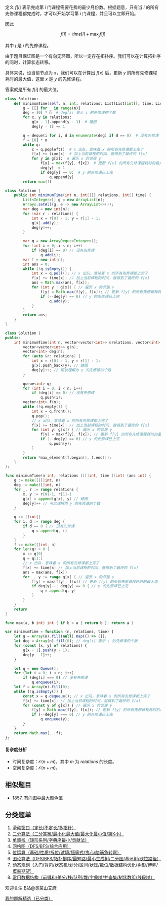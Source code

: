 定义 $f[i]$ 表示完成第 $i$ 门课程需要花费的最少月份数。根据题意，只有当 $i$ 的所有先修课程都完成时，才可以开始学习第 $i$ 门课程，并且可以立即开始。

因此 

$$
f[i]=\textit{time}[i] + \max_{j} f[j]
$$

其中 $j$ 是 $i$ 的先修课程。

由于题目保证图是一个有向无环图，所以一定存在拓扑序。我们可以在计算拓扑序的同时，计算状态转移。

具体来说，设当前节点为 $x$，我们可以在计算出 $f[x]$ 后，更新 $y$ 的所有先修课程耗时的最大值，这里 $x$ 是 $y$ 的先修课程。

答案就是所有 $f[i]$ 的最大值。

```py [sol-Python3]
class Solution:
    def minimumTime(self, n: int, relations: List[List[int]], time: List[int]) -> int:
        g = [[] for _ in range(n)]
        deg = [0] * n  # deg[i] 表示 i 的先修课的个数
        for x, y in relations:
            g[x - 1].append(y - 1)  # 建图
            deg[y - 1] += 1

        q = deque(i for i, d in enumerate(deg) if d == 0)  # 没有先修课
        f = [0] * n
        while q:
            x = q.popleft()  # x 出队，意味着 x 的所有先修课都上完了
            f[x] += time[x]  # 加上当前课程的时间，就得到了最终的 f[x]
            for y in g[x]:  # 遍历 x 的邻居 y
                f[y] = max(f[y], f[x])  # 更新 f[y] 的所有先修课程耗时的最大值
                deg[y] -= 1
                if deg[y] == 0:  # y 的先修课已上完
                    q.append(y)
        return max(f)
```

```java [sol-Java]
class Solution {
    public int minimumTime(int n, int[][] relations, int[] time) {
        List<Integer>[] g = new ArrayList[n];
        Arrays.setAll(g, e -> new ArrayList<>());
        var deg = new int[n];
        for (var r : relations) {
            int x = r[0] - 1, y = r[1] - 1;
            g[x].add(y);
            deg[y]++;
        }

        var q = new ArrayDeque<Integer>();
        for (int i = 0; i < n; i++)
            if (deg[i] == 0) // 没有先修课
                q.add(i);
        var f = new int[n];
        int ans = 0;
        while (!q.isEmpty()) {
            int x = q.poll(); // x 出队，意味着 x 的所有先修课都上完了
            f[x] += time[x]; // 加上当前课程的时间，就得到了最终的 f[x]
            ans = Math.max(ans, f[x]);
            for (int y : g[x]) { // 遍历 x 的邻居 y
                f[y] = Math.max(f[y], f[x]); // 更新 f[y] 的所有先修课程耗时的最大值
                if (--deg[y] == 0) // y 的先修课已上完
                    q.add(y);
            }
        }
        return ans;
    }
}
```

```cpp [sol-C++]
class Solution {
public:
    int minimumTime(int n, vector<vector<int>> &relations, vector<int> &time) {
        vector<vector<int>> g(n);
        vector<int> deg(n);
        for (auto &r: relations) {
            int x = r[0] - 1, y = r[1] - 1;
            g[x].push_back(y); // 建图
            deg[y]++; // 可以理解为 y 的先修课的个数
        }

        queue<int> q;
        for (int i = 0; i < n; i++)
            if (deg[i] == 0) // 没有先修课
                q.push(i);
        vector<int> f(n);
        while (!q.empty()) {
            int x = q.front();
            q.pop();
            // x 出队，意味着 x 的所有先修课都上完了
            f[x] += time[x]; // 加上当前课程的时间，就得到了最终的 f[x]
            for (int y: g[x]) { // 遍历 x 的邻居 y
                f[y] = max(f[y], f[x]); // 更新 f[y] 的所有先修课程耗时的最大值
                if (--deg[y] == 0) // y 的先修课已上完
                    q.push(y);
            }
        }
        return *max_element(f.begin(), f.end());
    }
};
```

```go [sol-Go]
func minimumTime(n int, relations [][]int, time []int) (ans int) {
	g := make([][]int, n)
	deg := make([]int, n)
	for _, r := range relations {
		x, y := r[0]-1, r[1]-1
		g[x] = append(g[x], y) // 建图
		deg[y]++ // 可以理解为 y 的先修课的个数
	}

	q := []int{}
	for i, d := range deg {
		if d == 0 { // 没有先修课
			q = append(q, i)
		}
	}
	f := make([]int, n)
	for len(q) > 0 {
		x := q[0]
		q = q[1:]
		// x 出队，意味着 x 的所有先修课都上完了
		f[x] += time[x] // 加上当前课程的时间，就得到了最终的 f[x]
		ans = max(ans, f[x])
		for _, y := range g[x] { // 遍历 x 的邻居 y
			f[y] = max(f[y], f[x]) // 更新 f[y] 的所有先修课程耗时的最大值
			if deg[y]--; deg[y] == 0 { // y 的先修课已上完
				q = append(q, y)
			}
		}
	}
	return
}

func max(a, b int) int { if b > a { return b }; return a }
```

```js [sol-JavaScript]
var minimumTime = function (n, relations, time) {
    let g = Array(n).fill(null).map(() => []);
    let deg = Array(n).fill(0); // deg[i] 表示 i 的先修课的个数
    for (const [x, y] of relations) {
        g[x - 1].push(y - 1);
        deg[y - 1]++;
    }

    let q = new Queue();
    for (let i = 0; i < n; i++)
        if (deg[i] === 0) // 没有先修课
            q.enqueue(i);
    let f = Array(n).fill(0);
    while (!q.isEmpty()) {
        const x = q.dequeue(); // x 出队，意味着 x 的所有先修课都上完了
        f[x] += time[x]; // 加上当前课程的时间，就得到了最终的 f[x]
        for (const y of g[x]) { // 遍历 x 的邻居 y
            f[y] = Math.max(f[y], f[x]); // 更新 f[y] 的所有先修课程耗时的最大值
            if (--deg[y] === 0) // y 的先修课已上完
                q.enqueue(y);
        }
    }
    return Math.max(...f);
};
```

#### 复杂度分析

- 时间复杂度：$\mathcal{O}(n+m)$，其中 $m$ 为 $\textit{relations}$ 的长度。
- 空间复杂度：$\mathcal{O}(n+m)$。

## 相似题目

- [1857. 有向图中最大颜色值](https://leetcode.cn/problems/largest-color-value-in-a-directed-graph/)

## 分类题单

1. [滑动窗口（定长/不定长/多指针）](https://leetcode.cn/circle/discuss/0viNMK/)
2. [二分算法（二分答案/最小化最大值/最大化最小值/第K小）](https://leetcode.cn/circle/discuss/SqopEo/)
3. [单调栈（矩形系列/字典序最小/贡献法）](https://leetcode.cn/circle/discuss/9oZFK9/)
4. [网格图（DFS/BFS/综合应用）](https://leetcode.cn/circle/discuss/YiXPXW/)
5. [位运算（基础/性质/拆位/试填/恒等式/贪心/脑筋急转弯）](https://leetcode.cn/circle/discuss/dHn9Vk/)
6. [图论算法（DFS/BFS/拓扑排序/最短路/最小生成树/二分图/基环树/欧拉路径）](https://leetcode.cn/circle/discuss/01LUak/)
7. [动态规划（入门/背包/状态机/划分/区间/状压/数位/数据结构优化/树形/博弈/概率期望）](https://leetcode.cn/circle/discuss/tXLS3i/)
8. [常用数据结构（前缀和/差分/栈/队列/堆/字典树/并查集/树状数组/线段树）](https://leetcode.cn/circle/discuss/mOr1u6/)

欢迎关注 [B站@灵茶山艾府](https://space.bilibili.com/206214)

[我的题解精选（已分类）](https://github.com/EndlessCheng/codeforces-go/blob/master/leetcode/SOLUTIONS.md)
